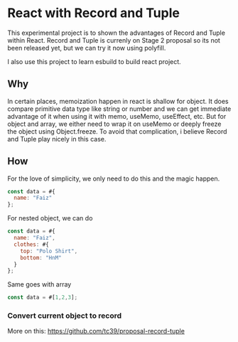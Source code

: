 # React with Record and Tuple
This experimental project is to shown the advantages of Record and Tuple within React. Record and Tuple is currenly on Stage 2 proposal so its not been released yet, but we can try it now using polyfill.

I also use this project to learn esbuild to build react project.

## Why
In certain places, memoization happen in react is shallow for object. It does compare primitive data type like string or number and we can get immediate advantage of it when using it with memo, useMemo, useEffect, etc. But for object and array, we either need to wrap it on useMemo or deeply freeze the object using Object.freeze. To avoid that complication, i believe Record and Tuple play nicely in this case.


## How
For the love of simplicity, we only need to do this and the magic happen.
```javascript
const data = #{
  name: "Faiz"
};
```

For nested object, we can do
```javascript
const data = #{
  name: "Faiz",
  clothes: #{
    top: "Polo Shirt",
    bottom: "HnM"
  }
};
```

Same goes with array
```javascript
const data = #[1,2,3];
```

### Convert current object to record

More on this: https://github.com/tc39/proposal-record-tuple
